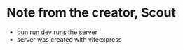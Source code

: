 # Note from the creator, Scout 

- bun run dev runs the server
- server was created with viteexpress 